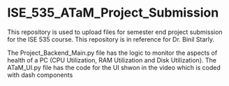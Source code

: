 # ISE_535_ATaM_Project_Submission
This repository is used to upload files for semester end project submission for the ISE 535 course. This repository is in reference for Dr. Binil Starly.

The Project_Backend_Main.py file has the logic to monitor the aspects of health of a PC (CPU Utilization, RAM Utilization and Disk Utilization).
The ATaM_UI.py file has the code for the UI shwon in the video which is coded with dash components
